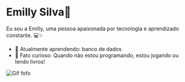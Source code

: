 # Emilly Silva🌸

Eu sou a Emilly, uma pessoa apaixonada por tecnologia e aprendizado constante. 💻✨

- 🌱 Atualmente aprendendo: banco de dados
- 🍰 Fato curioso: Quando não estou programando, estou jogando ou lendo livros!

![Gif fofo](https://media.giphy.com/media/LmNwrBhejkK9EFP504/giphy.gif)


